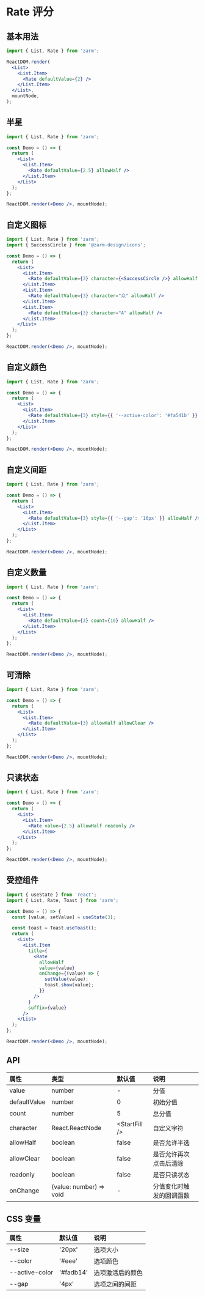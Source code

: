 # Rate 评分

## 基本用法

```jsx
import { List, Rate } from 'zarm';

ReactDOM.render(
  <List>
    <List.Item>
      <Rate defaultValue={2} />
    </List.Item>
  </List>,
  mountNode,
);
```

## 半星

```jsx
import { List, Rate } from 'zarm';

const Demo = () => {
  return (
    <List>
      <List.Item>
        <Rate defaultValue={2.5} allowHalf />
      </List.Item>
    </List>
  );
};

ReactDOM.render(<Demo />, mountNode);
```

## 自定义图标

```jsx
import { List, Rate } from 'zarm';
import { SuccessCircle } from '@zarm-design/icons';

const Demo = () => {
  return (
    <List>
      <List.Item>
        <Rate defaultValue={3} character={<SuccessCircle />} allowHalf />
      </List.Item>
      <List.Item>
        <Rate defaultValue={3} character="众" allowHalf />
      </List.Item>
      <List.Item>
        <Rate defaultValue={3} character="A" allowHalf />
      </List.Item>
    </List>
  );
};

ReactDOM.render(<Demo />, mountNode);
```

## 自定义颜色

```jsx
import { List, Rate } from 'zarm';

const Demo = () => {
  return (
    <List>
      <List.Item>
        <Rate defaultValue={3} style={{ '--active-color': '#fa541b' }} allowHalf />
      </List.Item>
    </List>
  );
};

ReactDOM.render(<Demo />, mountNode);
```

## 自定义间距

```jsx
import { List, Rate } from 'zarm';

const Demo = () => {
  return (
    <List>
      <List.Item>
        <Rate defaultValue={3} style={{ '--gap': '16px' }} allowHalf />
      </List.Item>
    </List>
  );
};

ReactDOM.render(<Demo />, mountNode);
```

## 自定义数量

```jsx
import { List, Rate } from 'zarm';

const Demo = () => {
  return (
    <List>
      <List.Item>
        <Rate defaultValue={3} count={10} allowHalf />
      </List.Item>
    </List>
  );
};

ReactDOM.render(<Demo />, mountNode);
```

## 可清除

```jsx
import { List, Rate } from 'zarm';

const Demo = () => {
  return (
    <List>
      <List.Item>
        <Rate defaultValue={3} allowHalf allowClear />
      </List.Item>
    </List>
  );
};

ReactDOM.render(<Demo />, mountNode);
```

## 只读状态

```jsx
import { List, Rate } from 'zarm';

const Demo = () => {
  return (
    <List>
      <List.Item>
        <Rate value={2.5} allowHalf readonly />
      </List.Item>
    </List>
  );
};

ReactDOM.render(<Demo />, mountNode);
```

## 受控组件

```jsx
import { useState } from 'react';
import { List, Rate, Toast } from 'zarm';

const Demo = () => {
  const [value, setValue] = useState(3);

  const toast = Toast.useToast();
  return (
    <List>
      <List.Item
        title={
          <Rate
            allowHalf
            value={value}
            onChange={(value) => {
              setValue(value);
              toast.show(value);
            }}
          />
        }
        suffix={value}
      />
    </List>
  );
};

ReactDOM.render(<Demo />, mountNode);
```

## API

| 属性         | 类型                    | 默认值           | 说明                     |
| :----------- | :---------------------- | :--------------- | :----------------------- |
| value        | number                  | -                | 分值                     |
| defaultValue | number                  | 0                | 初始分值                 |
| count        | number                  | 5                | 总分值                   |
| character    | React.ReactNode         | \<StartFill \/\> | 自定义字符               |
| allowHalf    | boolean                 | false            | 是否允许半选             |
| allowClear   | boolean                 | false            | 是否允许再次点击后清除   |
| readonly     | boolean                 | false            | 是否只读状态             |
| onChange     | (value: number) => void | -                | 分值变化时触发的回调函数 |

## CSS 变量

| 属性           | 默认值    | 说明             |
| :------------- | :-------- | :--------------- |
| --size         | '20px'    | 选项大小         |
| --color        | '#eee'    | 选项颜色         |
| --active-color | '#fadb14' | 选项激活后的颜色 |
| --gap          | '4px'     | 选项之间的间距   |
